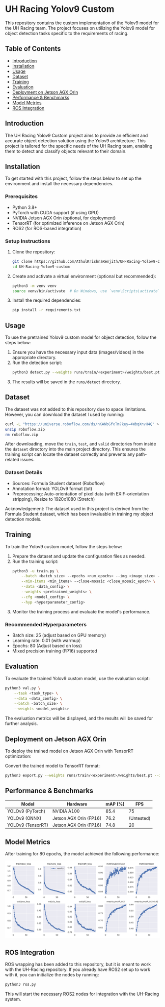 # UH Racing Yolov9 Custom

This repository contains the custom implementation of the Yolov9 model for the UH Racing team. The project focuses on utilizing the Yolov9 model for object detection tasks specific to the requirements of racing.

## Table of Contents

- [Introduction](#introduction)
- [Installation](#installation)
- [Usage](#usage)
- [Dataset](#dataset)
- [Training](#training)
- [Evaluation](#evaluation)
- [Deployment on Jetson AGX Orin](#deployment-on-jetson-agx-orin)
- [Performance & Benchmarks](#performance--benchmarks)
- [Model Metrics](#model-metrics)
- [ROS Integration](#ros-integration)

## Introduction

The UH Racing Yolov9 Custom project aims to provide an efficient and accurate object detection solution using the Yolov9 architecture. This project is tailored for the specific needs of the UH Racing team, enabling them to detect and classify objects relevant to their domain.

## Installation

To get started with this project, follow the steps below to set up the environment and install the necessary dependencies.

### Prerequisites
- Python 3.8+
- PyTorch with CUDA support (if using GPU)
- NVIDIA Jetson AGX Orin (optional, for deployment)
- TensorRT (for optimized inference on Jetson AGX Orin)
- ROS2 (for ROS-based integration)

### Setup Instructions

1. Clone the repository:
    ```bash
    git clone https://github.com/AthulKrishnaRenjith/UH-Racing-Yolov9-custom.git
    cd UH-Racing-Yolov9-custom
    ```

2. Create and activate a virtual environment (optional but recommended):
    ```bash
    python3 -m venv venv
    source venv/bin/activate  # On Windows, use `venv\Scripts\activate`
    ```

3. Install the required dependencies:
    ```bash
    pip install -r requirements.txt
    ```

## Usage

To use the pretrained Yolov9 custom model for object detection, follow the steps below:

1. Ensure you have the necessary input data (images/videos) in the appropriate directory.
2. Run the detection script:
    ```bash
    python3 detect.py --weights runs/train/<experiment>/weights/best.pt --conf 0.1 --source <path_to_input_data> --device 0
    ```
3. The results will be saved in the `runs/detect` directory.

## Dataset

The dataset was not added to this repository due to space limitations. However, you can download the dataset I used by running:

```bash
curl -L "https://universe.roboflow.com/ds/nKANbGfxTm?key=4WbqXnvH4Q" > roboflow.zip
unzip roboflow.zip
rm roboflow.zip
```

After downloading, move the `train`, `test`, and `valid` directories from inside the `dataset` directory into the main project directory. This ensures the training script can locate the dataset correctly and prevents any path-related issues.

### Dataset Details
- Sources: Formula Student dataset (Roboflow)
- Annotation format: YOLOv9 format (txt)
- Preprocessing: Auto-orientation of pixel data (with EXIF-orientation stripping), Resize to 1920x1080 (Stretch)

Acknowledgement: The dataset used in this project is derived from the Formula Student dataset, which has been invaluable in training my object detection models.

## Training

To train the Yolov9 custom model, follow the steps below:

1. Prepare the dataset and update the configuration files as needed.
2. Run the training script:
    ```bash
    python3 -u train.py \
        --batch <batch_size> --epochs <num_epochs> --img <image_size> --device <device_id> \
        --min-items <min_items> --close-mosaic <close_mosaic_epoch> \
        --data <data_config> \
        --weights <pretrained_weights> \
        --cfg <model_config> \
        --hyp <hyperparameter_config>
    ```
3. Monitor the training process and evaluate the model's performance.

### Recommended Hyperparameters
- Batch size: 25 (adjust based on GPU memory)
- Learning rate: 0.01 (with warmup)
- Epochs: 80 (Adjust based on loss)
- Mixed precision training (FP16) supported

## Evaluation

To evaluate the trained Yolov9 custom model, use the evaluation script:
   ```bash
   python3 val.py \
       --task <task_type> \
       --data <data_config> \
       --batch <batch_size> \
       --weights <model_weights>
   ```
The evaluation metrics will be displayed, and the results will be saved for further analysis.

## Deployment on Jetson AGX Orin

To deploy the trained model on Jetson AGX Orin with TensorRT optimization:

Convert the trained model to TensorRT format:
   ```bash
   python3 export.py --weights runs/train/<experiment>/weights/best.pt --include engine --device 0 --half --simplify
   ```

## Performance & Benchmarks

| Model | Hardware | mAP (%) | FPS |
|--------|------------|---------|-----|
| YOLOv9 (PyTorch)  | NVIDIA A100        | 85.4 | 75 |
| YOLOv9 (ONNX)     | Jetson AGX Orin (FP16) | 76.2 | (Untested) |
| YOLOv9 (TensorRT) | Jetson AGX Orin (FP16) | 74.8 | 20 |

## Model Metrics

After training for 80 epochs, the model achieved the following performance:

![Metrics](runs/train/exp1/results.png)

## ROS Integration

ROS wrapping has been added to this repository, but it is meant to work with the UH-Racing repository. If you already have ROS2 set up to work with it, you can initialize the nodes by running:

```bash
python3 ros.py
```

This will start the necessary ROS2 nodes for integration with the UH-Racing system.

